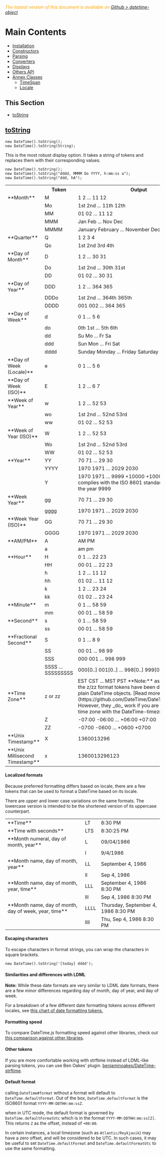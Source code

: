 <div class="Note" style="color:orange;font-style:italic">
 
  The lastest version of this document is available on [Github > datetime-object](https://github.com/Sylvain59650/datetime-object/blob/master/README.md)
</div>

 <div class="docs-content">

# Main Contents
- [Installation](Installation.md#/use-it/)
- [Constructors](DateTime-Constructors.md)
- [Parsing](DateTime-Parsing.md)
- [Converters](DateTime-Converters.md)
- [Displays](DateTime-Displays.md)
- [Others API](DateTime-OthersAPI.md)
- [Annex Classes]()
  - [TimeSpan](TimeSpan.md)
  - [Locale](DateTime-Locale.md)


<article class="docs-section"> 

# This Section
-  [toString](#/displaying/toString/)

<article class="docs-method">

## [toString](#/displaying/toString/)
<div class="docs-method-prose">

<div class="docs-method-signature">

    new DateTime().toString();
    new DateTime().toString(String);

</div>

This is the most robust display option. It takes a string of tokens and replaces them with their corresponding values.

    new DateTime().toString();                                
    new DateTime().toString("dddd, MMMM Do YYYY, h:mm:ss a"); 
    new DateTime().toString("ddd, hA");         

<table class="table table-striped table-bordered">
<tbody>
<tr>
<th></th>
<th>Token</th>
<th>Output</th>
</tr>
<tr>
<td>**Month**</td>
<td>M</td>
<td>1 2 ... 11 12</td>
</tr>
<tr>
<td></td>
<td>Mo</td>
<td>1st 2nd ... 11th 12th</td>
</tr>
<tr>
<td></td>
<td>MM</td>
<td>01 02 ... 11 12</td>
</tr>
<tr>
<td></td>
<td>MMM</td>
<td>Jan Feb ... Nov Dec</td>
</tr>
<tr>
<td></td>
<td>MMMM</td>
<td>January February ... November December</td>
</tr>
<tr>
<td>**Quarter**</td>
<td>Q</td>
<td>1 2 3 4</td>
</tr>
<tr>
<td></td>
<td>Qo</td>
<td>1st 2nd 3rd 4th</td>
</tr>
<tr>
<td>**Day of Month**</td>
<td>D</td>
<td>1 2 ... 30 31</td>
</tr>
<tr>
<td></td>
<td>Do</td>
<td>1st 2nd ... 30th 31st</td>
</tr>
<tr>
<td></td>
<td>DD</td>
<td>01 02 ... 30 31</td>
</tr>
<tr>
<td>**Day of Year**</td>
<td>DDD</td>
<td>1 2 ... 364 365</td>
</tr>
<tr>
<td></td>
<td>DDDo</td>
<td>1st 2nd ... 364th 365th</td>
</tr>
<tr>
<td></td>
<td>DDDD</td>
<td>001 002 ... 364 365</td>
</tr>
<tr>
<td>**Day of Week**</td>
<td>d</td>
<td>0 1 ... 5 6</td>
</tr>
<tr>
<td></td>
<td>do</td>
<td>0th 1st ... 5th 6th</td>
</tr>
<tr>
<td></td>
<td>dd</td>
<td>Su Mo ... Fr Sa</td>
</tr>
<tr>
<td></td>
<td>ddd</td>
<td>Sun Mon ... Fri Sat</td>
</tr>
<tr>
<td></td>
<td>dddd</td>
<td>Sunday Monday ... Friday Saturday</td>
</tr>
<tr>
<td>**Day of Week (Locale)**</td>
<td>e</td>
<td>0 1 ... 5 6</td>
</tr>
<tr>
<td>**Day of Week (ISO)**</td>
<td>E</td>
<td>1 2 ... 6 7</td>
</tr>
<tr>
<td>**Week of Year**</td>
<td>w</td>
<td>1 2 ... 52 53</td>
</tr>
<tr>
<td></td>
<td>wo</td>
<td>1st 2nd ... 52nd 53rd</td>
</tr>
<tr>
<td></td>
<td>ww</td>
<td>01 02 ... 52 53</td>
</tr>
<tr>
<td>**Week of Year (ISO)**</td>
<td>W</td>
<td>1 2 ... 52 53</td>
</tr>
<tr>
<td></td>
<td>Wo</td>
<td>1st 2nd ... 52nd 53rd</td>
</tr>
<tr>
<td></td>
<td>WW</td>
<td>01 02 ... 52 53</td>
</tr>
<tr>
<td>**Year**</td>
<td>YY</td>
<td>70 71 ... 29 30</td>
</tr>
<tr>
<td></td>
<td>YYYY</td>
<td>1970 1971 ... 2029 2030</td>
</tr>
<tr>
<td></td>
<td>Y</td>
<td>1970 1971 ... 9999 +10000 +10001  
*Note:** This complies with the ISO 8601 standard for dates past the year 9999</td>
</tr>
<tr>
<td>**Week Year**</td>
<td>gg</td>
<td>70 71 ... 29 30</td>
</tr>
<tr>
<td></td>
<td>gggg</td>
<td>1970 1971 ... 2029 2030</td>
</tr>
<tr>
<td>**Week Year (ISO)**</td>
<td>GG</td>
<td>70 71 ... 29 30</td>
</tr>
<tr>
<td></td>
<td>GGGG</td>
<td>1970 1971 ... 2029 2030</td>
</tr>
<tr>
<td>**AM/PM**</td>
<td>A</td>
<td>AM PM</td>
</tr>
<tr>
<td></td>
<td>a</td>
<td>am pm</td>
</tr>
<tr>
<td>**Hour**</td>
<td>H</td>
<td>0 1 ... 22 23</td>
</tr>
<tr>
<td></td>
<td>HH</td>
<td>00 01 ... 22 23</td>
</tr>
<tr>
<td></td>
<td>h</td>
<td>1 2 ... 11 12</td>
</tr>
<tr>
<td></td>
<td>hh</td>
<td>01 02 ... 11 12</td>
</tr>
<tr>
<td></td>
<td>k</td>
<td>1 2 ... 23 24</td>
</tr>
<tr>
<td></td>
<td>kk</td>
<td>01 02 ... 23 24</td>
</tr>
<tr>
<td>**Minute**</td>
<td>m</td>
<td>0 1 ... 58 59</td>
</tr>
<tr>
<td></td>
<td>mm</td>
<td>00 01 ... 58 59</td>
</tr>
<tr>
<td>**Second**</td>
<td>s</td>
<td>0 1 ... 58 59</td>
</tr>
<tr>
<td></td>
<td>ss</td>
<td>00 01 ... 58 59</td>
</tr>
<tr>
<td>**Fractional Second**</td>
<td>S</td>
<td>0 1 ... 8 9</td>
</tr>
<tr>
<td></td>
<td>SS</td>
<td>00 01 ... 98 99</td>
</tr>
<tr>
<td></td>
<td>SSS</td>
<td>000 001 ... 998 999</td>
</tr>
<tr>
<td></td>
<td>SSSS ... SSSSSSSSS</td>
<td>000[0..] 001[0..] ... 998[0..] 999[0..]</td>
</tr>
<tr>
<td>**Time Zone**</td>
<td>z or zz</td>
<td>EST CST ... MST PST  
**Note:** as of **1.6.0**, the z/zz format tokens have been deprecated from plain DateTime objects. [Read more about it here.](https://github.com/DateTime/DateTime/issues/162) However, they _do_ work if you are using a specific time zone with the DateTime-timezone addon.</td>
</tr>
<tr>
<td></td>
<td>Z</td>
<td>-07:00 -06:00 ... +06:00 +07:00</td>
</tr>
<tr>
<td></td>
<td>ZZ</td>
<td>-0700 -0600 ... +0600 +0700</td>
</tr>
<tr>
<td>**Unix Timestamp**</td>
<td>X</td>
<td>1360013296</td>
</tr>
<tr>
<td>**Unix Millisecond Timestamp**</td>
<td>x</td>
<td>1360013296123</td>
</tr>
</tbody>
</table>

#### Localized formats

Because preferred formatting differs based on locale, there are a few tokens that can be used to format a DateTime based on its locale.

There are upper and lower case variations on the same formats. The lowercase version is intended to be the shortened version of its uppercase counterpart.

<table class="table table-striped table-bordered">
<tbody>
<tr>
<td>**Time**</td>
<td>LT</td>
<td>8:30 PM</td>
</tr>
<tr>
<td>**Time with seconds**</td>
<td>LTS</td>
<td>8:30:25 PM</td>
</tr>
<tr>
<td>**Month numeral, day of month, year**</td>
<td>L</td>
<td>09/04/1986</td>
</tr>
<tr>
<td></td>
<td>l</td>
<td>9/4/1986</td>
</tr>
<tr>
<td>**Month name, day of month, year**</td>
<td>LL</td>
<td>September 4, 1986</td>
</tr>
<tr>
<td></td>
<td>ll</td>
<td>Sep 4, 1986</td>
</tr>
<tr>
<td>**Month name, day of month, year, time**</td>
<td>LLL</td>
<td>September 4, 1986 8:30 PM</td>
</tr>
<tr>
<td></td>
<td>lll</td>
<td>Sep 4, 1986 8:30 PM</td>
</tr>
<tr>
<td>**Month name, day of month, day of week, year, time**</td>
<td>LLLL</td>
<td>Thursday, September 4, 1986 8:30 PM</td>
</tr>
<tr>
<td></td>
<td>llll</td>
<td>Thu, Sep 4, 1986 8:30 PM</td>
</tr>
</tbody>
</table>

#### Escaping characters

To escape characters in format strings, you can wrap the characters in square brackets.

    new DateTime().toString('[today] dddd'); 

#### Similarities and differences with LDML

**Note:** While these date formats are very similar to LDML date formats, there are a few minor differences regarding day of month, day of year, and day of week.

For a breakdown of a few different date formatting tokens across different locales, see [this chart of date formatting tokens.](https://docs.google.com/spreadsheet/ccc?key=0AtgZluze7WMJdDBOLUZfSFIzenIwOHNjaWZoeGFqbWc&hl=en_US#gid=0)

#### Formatting speed

To compare DateTime.js formatting speed against other libraries, check out [this comparison against other libraries](https://jsperf.com/date-formatting/49).

#### Other tokens

If you are more comfortable working with strftime instead of LDML-like parsing tokens, you can use Ben Oakes' plugin. [benjaminoakes/DateTime-strftime](https://github.com/benjaminoakes/DateTime-strftime).

#### Default format

calling `DateTime#format` without a format will default to `DateTime.defaultFormat`. Out of the box, `DateTime.defaultFormat` is the ISO8601 format `YYYY-MM-DDTHH:mm:ssZ`.

 when in UTC mode, the default format is governed by `DateTime.defaultFormatUtc` which is in the format `YYYY-MM-DDTHH:mm:ss[Z]`. This returns `Z` as the offset, instead of `+00:00`.

In certain instances, a local timezone (such as `Atlantic/Reykjavik`) may have a zero offset, and will be considered to be UTC. In such cases, it may be useful to set `DateTime.defaultFormat` and `DateTime.defaultFormatUtc` to use the same formatting.

</div>
</article>